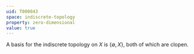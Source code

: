 ```yaml
---
uid: T000843
space: indiscrete-topology
property: zero-dimensional
value: true
---
```

A basis for the indiscrete topology on $X$ is $\{\emptyset,X\}$, both of which are clopen.

